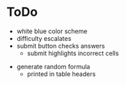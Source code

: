 # ToDo
- white blue color scheme
- difficulty escalates
- submit button checks answers
  * submit highlights incorrect cells

* generate random formula
  * printed in table headers
